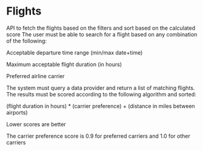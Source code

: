 # Flights
API to fetch the flights based on the filters and sort based on the calculated score
The user must be able to search for a flight based on any combination of the following:

Acceptable departure time range (min/max date+time)

Maximum acceptable flight duration (in hours)

Preferred airline carrier
 
The system must query a data provider and return a list of matching flights.
The results must be scored according to the following algorithm and sorted:

(flight duration in hours) * (carrier preference) + (distance in miles between airports)

Lower scores are better

The carrier preference score is 0.9 for preferred carriers and 1.0 for other carriers
